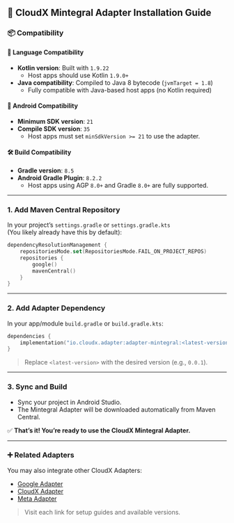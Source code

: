 ## 🚀 CloudX Mintegral Adapter Installation Guide

### 📦 Compatibility

#### 🧩 Language Compatibility
- **Kotlin version**: Built with `1.9.22`
    - Host apps should use Kotlin `1.9.0+`
- **Java compatibility**: Compiled to Java 8 bytecode (`jvmTarget = 1.8`)
    - Fully compatible with Java-based host apps (no Kotlin required)

#### 📱 Android Compatibility
- **Minimum SDK version**: `21`
- **Compile SDK version**: `35`
    - Host apps must set `minSdkVersion >= 21` to use the adapter.

#### 🛠️ Build Compatibility
- **Gradle version**: `8.5`
- **Android Gradle Plugin**: `8.2.2`
    - Host apps using AGP `8.0+` and Gradle `8.0+` are fully supported.

---

### 1. Add Maven Central Repository

In your project’s `settings.gradle` or `settings.gradle.kts`  
(You likely already have this by default):

```kotlin
dependencyResolutionManagement {
    repositoriesMode.set(RepositoriesMode.FAIL_ON_PROJECT_REPOS)
    repositories {
        google()
        mavenCentral()
    }
}
```

---

### 2. Add Adapter Dependency

In your app/module `build.gradle` or `build.gradle.kts`:

```kotlin
dependencies {
    implementation("io.cloudx.adapter:adapter-mintegral:<latest-version>")
}
```

> Replace `<latest-version>` with the desired version (e.g., `0.0.1`).

---

### 3. Sync and Build

* Sync your project in Android Studio.
* The Mintegral Adapter will be downloaded automatically from Maven Central.

✅ **That’s it! You’re ready to use the CloudX Mintegral Adapter.**

---

### ➕ Related Adapters

You may also integrate other CloudX Adapters:

- [Google Adapter](https://github.com/cloudx-xenoss/cloudexchange.android.adapter-google)
- [CloudX Adapter](https://github.com/cloudx-xenoss/cloudexchange.android.adapter-cloudx)
- [Meta Adapter](https://github.com/cloudx-xenoss/cloudexchange.android.adapter-meta)

> Visit each link for setup guides and available versions.

